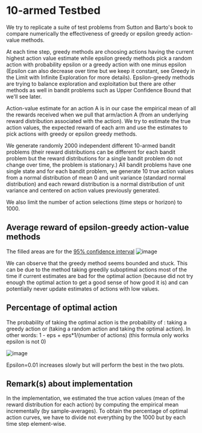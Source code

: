 # 10-armed Testbed
We try to replicate a suite of test problems from Sutton and Barto's book to compare numerically the effectiveness of greedy or epsilon greedy action-value methods.

At each time step, greedy methods are choosing actions having the current highest action value estimate while epsilon greedy methods pick a random action with probability epsilon or a greedy action with one minus epsilon (Epsilon can also decrease over time but we keep it constant, see Greedy in the Limit with Infinite Exploration for more details).
Epsilon-greedy methods are trying to balance exploration and exploitation but there are other methods as well in bandit problems such as Upper Confidence Bound that we'll see later.

Action-value estimate for an action A is in our case the empirical mean of all the rewards received when we pull that arm/action A (from an underlying reward distribution associated with the action). We try to estimate the true action values, the expected reward of each arm and use the estimates to pick actions with greedy or epsilon greedy methods.

We generate randomly 2000 independent different 10-armed bandit problems (their reward distributions can be different for each bandit problem but the reward distributions for a single bandit problem do not change over time, the problem is stationary.)
All bandit problems have one single state and for each bandit problem, we generate 10 true action values from a normal distribution of mean 0 and unit variance (standard normal distribution) and each reward distribution is a normal distribution of unit variance and centered on action values previously generated.

We also limit the number of action selections (time steps or horizon) to 1000.

## Average reward of epsilon-greedy action-value methods
The filled areas are for the [95% confidence interval](https://seaborn.pydata.org/generated/seaborn.lineplot.html)
![image](https://user-images.githubusercontent.com/49496107/126384738-b9088551-81cb-4ee0-8566-da730a40a595.png)

We can observe that the greedy method seems bounded and stuck. This can be due to the method taking greedily suboptimal actions most of the time if current estimates are bad for the optimal action (because did not try enough the optimal action to get a good sense of how good it is) and can potentially never update estimates of actions with low values.


## Percentage of optimal action
The probability of taking the optimal action is the probability of : taking a greedy action or (taking a random action and taking the optimal action). In other words: 1 - eps + eps*1/(number of actions) (this formula only works epsilon is not 0)

![image](https://user-images.githubusercontent.com/49496107/126393957-c67c98be-ba48-4d00-bdb0-49573f2e6427.png)

Epsilon=0.01 increases slowly but will perform the best in the two plots.

## Remark(s) about implementation
In the implementation, we estimated the true action values (mean of the reward distribution for each action) by computing the empirical mean incrementally (by sample-averages).
To obtain the percentage of optimal action curves, we have to divide not everything by the 1000 but by each time step element-wise.
